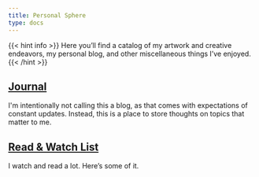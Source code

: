 ```yaml
---
title: Personal Sphere
type: docs
---
```


{{< hint info >}}
Here you’ll find a catalog of my artwork and creative endeavors, my personal blog, and other miscellaneous things I’ve enjoyed.
{{< /hint >}}


## [Journal](/journal)
I'm intentionally not calling this a blog, as that comes with expectations of constant updates. Instead, this is a place to store thoughts on topics that matter to me.

## [Read & Watch List](/media)
I watch and read a lot. Here’s some of it.



<!-- {{< figure src="/img/IMG_2334.webp" title="Lyrics: Bloc Party" >}} -->


<!-- ## See also

[We Need to Talk](/professional/we-need-to-talk) -->
